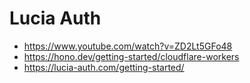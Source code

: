 # Lucia Auth

- https://www.youtube.com/watch?v=ZD2Lt5GFo48
- https://hono.dev/getting-started/cloudflare-workers
- https://lucia-auth.com/getting-started/
